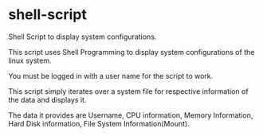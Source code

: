 # shell-script
Shell Script to display system configurations.

This script uses Shell Programming to display system configurations of the linux system.

You must be logged in with a user name for the script to work.

This script simply iterates over a system file for respective information of the data and displays it.

The data it provides are Username, CPU information, Memory Information, Hard Disk information, File System Information(Mount).
